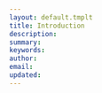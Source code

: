 ```yaml
---
layout: default.tmplt
title: Introduction
description:
summary:
keywords:
author:
email:
updated:
---
```

